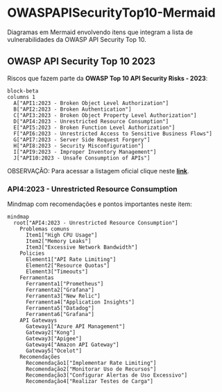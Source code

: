 # OWASPAPISecurityTop10-Mermaid
Diagramas em Mermaid envolvendo itens que integram a lista de vulnerabilidades da OWASP API Security Top 10.

## OWASP API Security Top 10 2023

Riscos que fazem parte da **OWASP Top 10 API Security Risks - 2023**:

```mermaid
block-beta
columns 1
  A["API1:2023 - Broken Object Level Authorization"]
  B["API2:2023 - Broken Authentication"]
  C["API3:2023 - Broken Object Property Level Authorization"]
  D["API4:2023 - Unrestricted Resource Consumption"]
  E["API5:2023 - Broken Function Level Authorization"]
  F["API6:2023 - Unrestricted Access to Sensitive Business Flows"]
  G["API7:2023 - Server Side Request Forgery"]
  H["API8:2023 - Security Misconfiguration"]
  I["API9:2023 - Improper Inventory Management"]
  J["API10:2023 - Unsafe Consumption of APIs"]
```

OBSERVAÇÃO: Para acessar a listagem oficial clique neste [**link**](https://owasp.org/API-Security/editions/2023/en/0x11-t10/).

### API4:2023 - Unrestricted Resource Consumption

Mindmap com recomendações e pontos importantes neste item:

```mermaid
mindmap
  root["API4:2023 - Unrestricted Resource Consumption"]
    Problemas comuns
      Item1["High CPU Usage"]
      Item2["Memory Leaks"]
      Item3["Excessive Network Bandwidth"]
    Policies
      Element1["API Rate Limiting"]
      Element2["Resource Quotas"]
      Element3["Timeouts"]
    Ferramentas
      Ferramenta1["Prometheus"]
      Ferramenta2["Grafana"]
      Ferramenta3["New Relic"]
      Ferramenta4["Application Insights"]
      Ferramenta5["Datadog"]
      Ferramenta6["Grafana"]
    API Gateways
      Gateway1["Azure API Management"]
      Gateway2["Kong"]
      Gateway3["Apigee"]
      Gateway4["Amazon API Gateway"]
      Gateway5["Ocelot"]
    Recomendações
      Recomendação1["Implementar Rate Limiting"]
      Recomendação2["Monitorar Uso de Recursos"]
      Recomendação3["Configurar Alertas de Uso Excessivo"]
      Recomendação4["Realizar Testes de Carga"]
```

